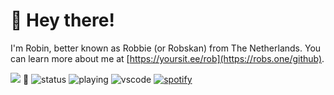 # 👋 Hey there!
I'm Robin, better known as Robbie (or Robskan) from The Netherlands. You can learn more about me at [https://yoursit.ee/rob](https://robs.one/github).

![](https://komarev.com/ghpvc/?username=Robskan) 🤑
![status](https://api.statusbadges.me/badge/status/791957021728702464)
![playing](https://api.statusbadges.me/badge/playing/791957021728702464)
![vscode](https://api.statusbadges.me/badge/vscode/791957021728702464)
[![spotify](https://api.statusbadges.me/badge/spotify/791957021728702464)](https://api.statusbadges.me/openspotify/791957021728702464)


<embed type="image/jpg" src="https://ko-fi.com/streamalerts/overlay/sa_1d4693b1-d5d7-4e63-bd2f-fbd34a6644a8" width="577" height="70">
